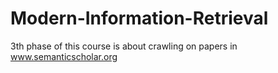 # Modern-Information-Retrieval
3th phase of this course is about crawling on papers in www.semanticscholar.org
